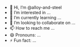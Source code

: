 - 👋 Hi, I’m @alloy-and-steel
- 👀 I’m interested in ...
- 🌱 I’m currently learning ...
- 💞️ I’m looking to collaborate on ...
- 📫 How to reach me ...
- 😄 Pronouns: ...
- ⚡ Fun fact: ...

<!---
alloy-and-steel/alloy-and-steel is a ✨ special ✨ repository because its `README.md` (this file) appears on your GitHub profile.
You can click the Preview link to take a look at your changes.
--->

